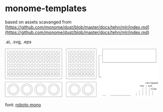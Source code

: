 # monome-templates

based on assets scavanged from [https://github.com/monome/dust/blob/master/docs/tehn/mlr/index.md](https://github.com/monome/dust/blob/master/docs/tehn/mlr/index.md)

.ai, .svg, .eps

![monome-templates](monome-templates.png)

font: [roboto mono](https://fonts.google.com/specimen/Roboto+Mono)
